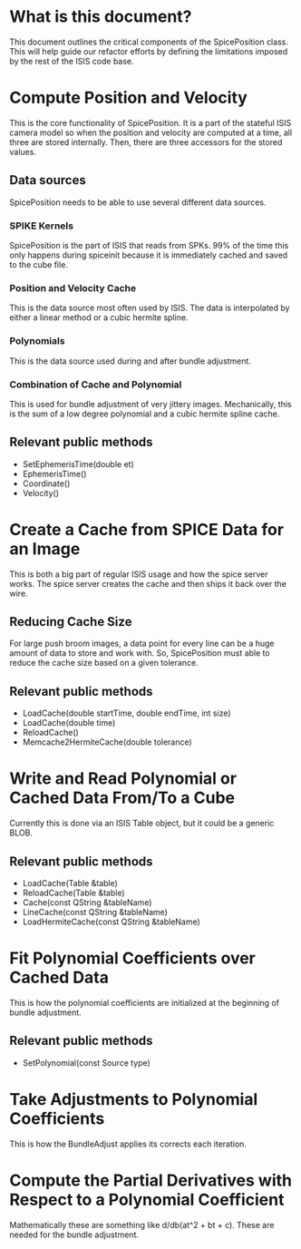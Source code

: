 # What is this document?
This document outlines the critical components of the SpicePosition class. This will help guide our refactor efforts by defining the limitations imposed by the rest of the ISIS code base.

# Compute Position and Velocity
This is the core functionality of SpicePosition. It is a part of the stateful ISIS camera model so when the position and velocity are computed at a time, all three are stored internally. Then, there are three accessors for the stored values.

## Data sources
SpicePosition needs to be able to use several different data sources.

### SPIKE Kernels
SpicePosition is the part of ISIS that reads from SPKs. 99% of the time this only happens during spiceinit because it is immediately cached and saved to the cube file.

### Position and Velocity Cache
This is the data source most often used by ISIS. The data is interpolated by either a linear method or a cubic hermite spline.

### Polynomials
This is the data source used during and after bundle adjustment.

### Combination of Cache and Polynomial
This is used for bundle adjustment of very jittery images. Mechanically, this is the sum of a low degree polynomial and a cubic hermite spline cache.

## Relevant public methods
* SetEphemerisTime(double et)
* EphemerisTime()
* Coordinate()
* Velocity()

# Create a Cache from SPICE Data for an Image
This is both a big part of regular ISIS usage and how the spice server works. The spice server creates the cache and then ships it back over the wire.

## Reducing Cache Size
For large push broom images, a data point for every line can be a huge amount of data to store and work with. So, SpicePosition must able to reduce the cache size based on a given tolerance.

## Relevant public methods
* LoadCache(double startTime, double endTime, int size)
* LoadCache(double time)
* ReloadCache()
* Memcache2HermiteCache(double tolerance)

# Write and Read Polynomial or Cached Data From/To a Cube
Currently this is done via an ISIS Table object, but it could be a generic BLOB.

## Relevant public methods
* LoadCache(Table &table)
* ReloadCache(Table &table)
* Cache(const QString &tableName)
* LineCache(const QString &tableName)
* LoadHermiteCache(const QString &tableName)

# Fit Polynomial Coefficients over Cached Data
This is how the polynomial coefficients are initialized at the beginning of bundle adjustment.

## Relevant public methods
* SetPolynomial(const Source type)

# Take Adjustments to Polynomial Coefficients
This is how the BundleAdjust applies its corrects each iteration.

# Compute the Partial Derivatives with Respect to a Polynomial Coefficient
Mathematically these are something like d/db(at^2 + bt + c). These are needed for the bundle adjustment.